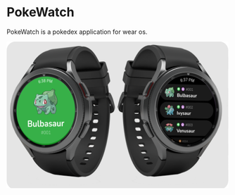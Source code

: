 # PokeWatch

PokeWatch is a pokedex application for wear os.

<img src="/demonstration/mockup.png"/><br>
